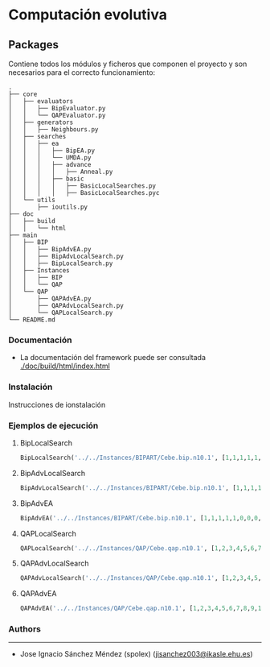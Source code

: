 # Computación evolutiva

## Packages

Contiene todos los módulos y ficheros que componen el proyecto y son necesarios para el correcto funcionamiento:

```
.
├── core
│   ├── evaluators
│   │   ├── BipEvaluator.py
│   │   └── QAPEvaluator.py
│   ├── generators
│   │   ├── Neighbours.py
│   ├── searches
│   │   ├── ea
│   │   │   ├── BipEA.py
│   │   │   └── UMDA.py
│   │   │   ├── advance
│   │   │   │   ├── Anneal.py
│   │   │   ├── basic
│   │   │   │   ├── BasicLocalSearches.py
│   │   │   │   ├── BasicLocalSearches.pyc
│   └── utils
│       ├── ioutils.py
├── doc
│   ├── build
│   │   └── html
├── main
│   ├── BIP
│   │   ├── BipAdvEA.py
│   │   ├── BipAdvLocalSearch.py
│   │   ├── BipLocalSearch.py
│   ├── Instances
│   │   ├── BIP
│   │   └── QAP
│   └── QAP
│       ├── QAPAdvEA.py
│       ├── QAPAdvLocalSearch.py
│       └── QAPLocalSearch.py
└── README.md

```


### Documentación

* La documentación del framework puede ser consultada  [./doc/build/html/index.html]()
 

### Instalación

Instrucciones de ionstalación

### Ejemplos de ejecución

1. BipLocalSearch

    ```python    
    BipLocalSearch('../../Instances/BIPART/Cebe.bip.n10.1', [1,1,1,1,1,0,0,0,0,0])    
    ```
1. BipAdvLocalSearch

    ```python
    BipAdvLocalSearch('../../Instances/BIPART/Cebe.bip.n10.1', [1,1,1,1,1,0,0,0,0,0],100,10)        
    ```
1. BipAdvEA 

    ```python
    BipAdvEA('../../Instances/BIPART/Cebe.bip.n10.1', [1,1,1,1,1,0,0,0,0,0],100,10)        
    ```
1. QAPLocalSearch

    ```python    
    QAPLocalSearch('../../Instances/QAP/Cebe.qap.n10.1', [1,2,3,4,5,6,7,8,9,10])    
    ```
1. QAPAdvLocalSearch

    ```python    
    QAPAdvLocalSearch('../../Instances/QAP/Cebe.qap.n10.1', [1,2,3,4,5,6,7,8,9,10],100,10)    
    ```
1. QAPAdvEA

    ```python    
    QAPAdvEA('../../Instances/QAP/Cebe.qap.n10.1', [1,2,3,4,5,6,7,8,9,10],100,10)    
    ```
### Authors
-----------

- Jose Ignacio Sánchez Méndez (spolex)
(jisanchez003@ikasle.ehu.es)